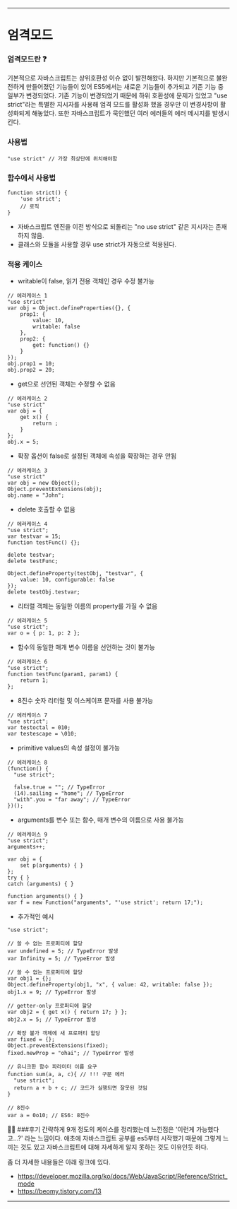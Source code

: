 --------------
# 엄격모드

### 엄격모드란 ❓
기본적으로 자바스크립트는 상위호환성 이슈 없이 발전해왔다. 하지만 기본적으로 불완전하게 만들어졌던 기능들이 있어 ES5에서는 새로운 기능들이 추가되고 기존 기능 중 일부가 변경되었다. 기존 기능이 변경되었기 때문에 하위 호환성에 문제가 있었고 "use strict"라는 특별한 지시자를 사용해 엄격 모드를 활성화 했을 경우만 이 변경사항이 활성화되게 해놓았다. 또한 자바스크립트가 묵인했던 여러 에러들의 에러 메시지를 발생시킨다.
<br/>
### 사용법
```
"use strict" // 가장 최상단에 위치해야함
```

### 함수에서 사용법
```
function strict() {
    'use strict';
    // 로직
}
```
* 자바스크립트 엔진을 이전 방식으로 되돌리는 "no use strict" 같은 지시자는 존재하지 않음.
* 클래스와 모듈을 사용할 경우 use strict가 자동으로 적용된다.

### 적용 케이스
- writable이 false, 읽기 전용 객체인 경우 수정 불가능
```
// 에러케이스 1
"use strict"
var obj = Object.defineProperties({}, {
    prop1: {
    	value: 10,
        writable: false
    },
    prop2: {
    	get: function() {}
    }
});
obj.prop1 = 10;
obj.prop2 = 20;
```

- get으로 선언된 객체는 수정할 수 없음
```
// 에러케이스 2
"use strict"
var obj = {
    get x() {
    	return ;
    }
};
obj.x = 5;
```

- 확장 옵션이 false로 설정된 객체에 속성을 확장하는 경우 안됨
```
// 에러케이스 3
"use strict"
var obj = new Object();
Object.preventExtensions(obj); 
obj.name = "John";
```

- delete 호출할 수 없음
```
// 에러케이스 4
"use strict"; 
var testvar = 15; 
function testFunc() {}; 

delete testvar; 
delete testFunc; 

Object.defineProperty(testObj, "testvar", { 
	value: 10, configurable: false 
}); 
delete testObj.testvar;
```

- 리터럴 객체는 동일한 이름의 property를 가질 수 없음
```
// 에러케이스 5
"use strict"; 
var o = { p: 1, p: 2 };
```

- 함수의 동일한 매개 변수 이름을 선언하는 것이 불가능
```
// 에러케이스 6
"use strict"; 
function testFunc(param1, param1) { 
	return 1; 
};
```

- 8진수 숫자 리터럴 및 이스케이프 문자를 사용 불가능
```
// 에러케이스 7
"use strict"; 
var testoctal = 010; 
var testescape = \010;
```

- primitive values의 속성 설정이 불가능
```
// 에러케이스 8
(function() { 
  "use strict"; 
  
  false.true = ""; // TypeError 
  (14).sailing = "home"; // TypeError 
  "with".you = "far away"; // TypeError 
})();
```

- arguments를 변수 또는 함수, 매개 변수의 이름으로 사용 불가능
```
// 에러케이스 9
"use strict"; 
arguments++; 

var obj = { 
	set p(arguments) { } 
}; 
try { } 
catch (arguments) { } 

function arguments() { } 
var f = new Function("arguments", "'use strict'; return 17;");
```

- 추가적인 예시
```
"use strict";

// 쓸 수 없는 프로퍼티에 할당
var undefined = 5; // TypeError 발생
var Infinity = 5; // TypeError 발생

// 쓸 수 없는 프로퍼티에 할당
var obj1 = {};
Object.defineProperty(obj1, "x", { value: 42, writable: false });
obj1.x = 9; // TypeError 발생

// getter-only 프로퍼티에 할당
var obj2 = { get x() { return 17; } };
obj2.x = 5; // TypeError 발생

// 확장 불가 객체에 새 프로퍼티 할당
var fixed = {};
Object.preventExtensions(fixed);
fixed.newProp = "ohai"; // TypeError 발생

// 유니크한 함수 파라미터 이름 요구
function sum(a, a, c){ // !!! 구문 에러
  "use strict";
  return a + b + c; // 코드가 실행되면 잘못된 것임
}

// 8진수
var a = 0o10; // ES6: 8진수
```

👨‍🎓 ###후기
간략하게 9개 정도의 케이스를 정리했는데 느낀점은 '이런게 가능했다고...?' 라는 느낌이다. 애초에 자바스크립트 공부를 es5부터 시작했기 때문에 그렇게 느끼는 것도 있고 자바스크립트에 대해 자세하게 알지 못하는 것도 이유인듯 하다.

좀 더 자세한 내용들은 아래 링크에 있다.
- https://developer.mozilla.org/ko/docs/Web/JavaScript/Reference/Strict_mode
- https://beomy.tistory.com/13

--------------
